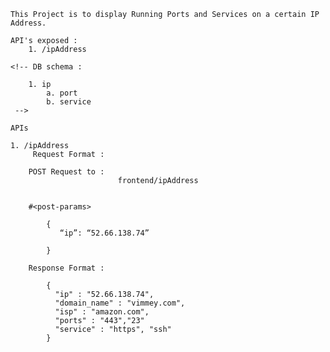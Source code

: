     This Project is to display Running Ports and Services on a certain IP Address.

    API's exposed :
        1. /ipAddress
        
    <!-- DB schema :

	    1. ip
	        a. port
	        b. service
     -->

    APIs

    1. /ipAddress
         Request Format :

        POST Request to :
                            frontend/ipAddress


        #<post-params>

            {
               “ip”: “52.66.138.74”
               
            }

   		Response Format :

            {
              "ip" : "52.66.138.74",
              "domain_name" : "vimmey.com",
              "isp" : "amazon.com",              
              "ports" : "443","23" 
              "service" : "https", "ssh"
            }


    